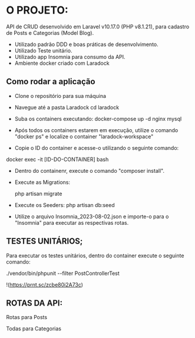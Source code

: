 # O  PROJETO:

API de CRUD desenvolvido em Laravel v10.17.0 (PHP v8.1.21), para cadastro de Posts e Categorias (Model Blog). 

- Utilizado padrão DDD e boas práticas de desenvolvimento.
- Utilizado Teste unitário.
- Utilizado app Insomnia para consumo da API.
- Ambiente docker criado com Laradock

## Como rodar a aplicação

- Clone o repositório para sua máquina
- Navegue até a pasta Laradock
	cd laradock
	
- Suba os containers executando:
	docker-compose up -d nginx mysql 
	
- Após todos os containers estarem em execução, utilize o comando "docker  ps" e localize o container "laradock-workspace"

- Copie o ID do container e acesse-o utilizando o seguinte comando:

docker exec -it [ID-DO-CONTAINER] bash

- Dentro do containenr, execute o comando "composer install".

- Execute as Migrations:

	php artisan migrate
	
- Execute os Seeders:
	php artisan db:seed
	
- Utilize o arquivo Insomnia_2023-08-02.json e importe-o para o "Insomnia" para executar as respectivas rotas.

## TESTES UNITÁRIOS;
Para executar os testes unitários, dentro do container execute o seguinte comando:

./vendor/bin/phpunit --filter PostControllerTest

!(https://prnt.sc/zcbe80i2A73c)

## ROTAS DA API:

Rotas para Posts

Todas para Categorias

